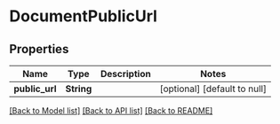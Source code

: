 # DocumentPublicUrl
## Properties

| Name | Type | Description | Notes |
|------------ | ------------- | ------------- | -------------|
| **public\_url** | **String** |  | [optional] [default to null] |

[[Back to Model list]](../README.md#documentation-for-models) [[Back to API list]](../README.md#documentation-for-api-endpoints) [[Back to README]](../README.md)

